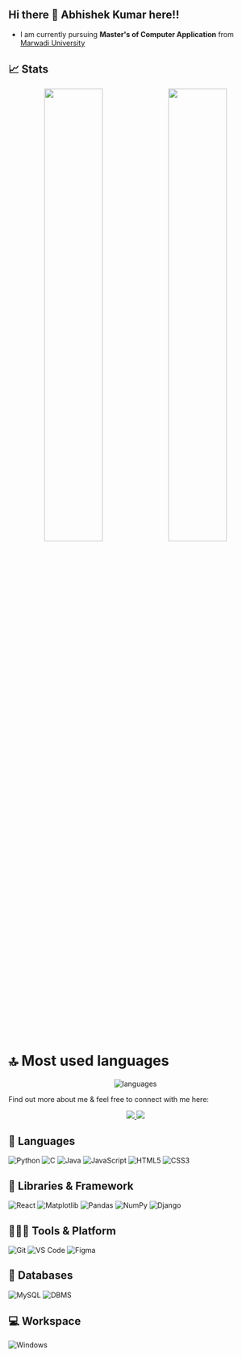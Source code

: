 ## Hi there 👋 Abhishek Kumar here!!

- I am currently pursuing **Master's of Computer Application** from <a href="www.google.com">Marwadi University</a>

## **📈 Stats**

<p align="center">
  <img width="48%" src="https://github-readme-stats.vercel.app/api?username=Abhi99313&show_icons=true&hide_border=true&theme=radical" />
  <img width="48%" src="https://github-readme-streak-stats.herokuapp.com/?user=Abhi99313&hide_border=true&theme=radical" />
</p>

# 🔝 Most used languages

<p align="center">
  <img alt="languages" src="https://github-readme-stats.vercel.app/api/top-langs/?username=Abhi99313&layout=compact&hide_border=true&theme=radical" />
</p>

<p>Find out more about me & feel free to connect with me here:</p>

<p align="center">
	<a href="https://www.linkedin.com/in/www.linkedin.com/in/abhishek-kumar-831579205/">
		<img src="https://img.shields.io/badge/LinkedIn-0077B5?style=for-the-badge&logo=linkedin&logoColor=white" />
	</a>
    <a href="mailto:abhishekraj8328@gmail.com">
		<img src="https://img.shields.io/badge/Gmail-D14836?style=for-the-badge&logo=gmail&logoColor=white" />
	</a>
</p>

## 🚀 **Languages**

![Python](https://img.shields.io/badge/Python-FFD43B?style=for-the-badge&logo=python&logoColor=306998)
![C](https://img.shields.io/badge/C-00599C?style=for-the-badge&logo=c&logoColor=white)
![Java](https://img.shields.io/badge/Java-ED8B00?style=for-the-badge&logo=java&logoColor=white)
![JavaScript](https://img.shields.io/badge/JavaScript-323330?style=for-the-badge&logo=javascript&logoColor=F7DF1E)
![HTML5](https://img.shields.io/badge/HTML5-E34F26?style=for-the-badge&logo=html5&logoColor=white)
![CSS3](https://img.shields.io/badge/CSS3-1572B6?style=for-the-badge&logo=css3&logoColor=white)

## 🧩 **Libraries & Framework**

![React](https://img.shields.io/badge/React-20232A?style=for-the-badge&logo=react&logoColor=61DAFB)
![Matplotlib](https://img.shields.io/badge/Matplotlib-%23ffffff.svg?style=for-the-badge&logo=Matplotlib&logoColor=black)
![Pandas](https://img.shields.io/badge/pandas-%23150458.svg?style=for-the-badge&logo=pandas&logoColor=white)
![NumPy](https://img.shields.io/badge/numpy-%23013243.svg?style=for-the-badge&logo=numpy&logoColor=white)
![Django](https://img.shields.io/badge/Django-%23013243.svg?style=for-the-badge&logo=Django&logoColor=blue)

## **🧑🏻‍💻 Tools & Platform**

![Git](https://img.shields.io/badge/Git-F05032?style=for-the-badge&logo=git&logoColor=white)
![VS Code](https://img.shields.io/badge/Visual_Studio_Code-0078D4?style=for-the-badge&logo=visual%20studio%20code&logoColor=white)
![Figma](https://img.shields.io/badge/Figma-F24E1E?style=for-the-badge&logo=figma&logoColor=white)

## **💾 Databases**

![MySQL](https://img.shields.io/badge/mysql-%2300f.svg?style=for-the-badge&logo=mysql&logoColor=white)
![DBMS](https://img.shields.io/badge/dbms-%2300000f.svg?style=for-the-badge&logo=DBMS&logoColor=white)


## **💻 Workspace**

![Windows](https://img.shields.io/badge/Windows-0078D6?style=for-the-badge&logo=windows&logoColor=white)

